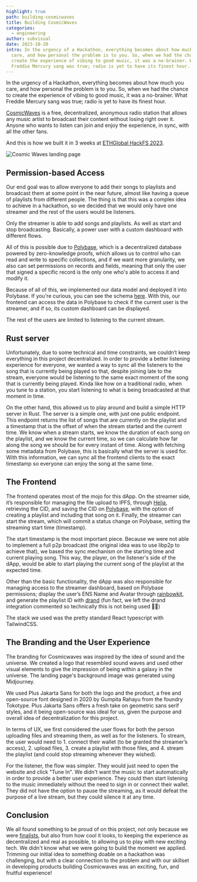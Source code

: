 ```yaml
---
highlight: true
path: building-cosmicwaves
title: Building CosmicWaves
categories:
  - engineering
author: subvisual
date: 2023-10-20
intro: In the urgency of a Hackathon, everything becomes about how much you
  care, and how personal the problem is to you. So, when we had the chance to
  create the experience of vibing to good music, it was a no-brainer. What
  Freddie Mercury sang was true; radio is yet to have its finest hour.
---
```

In the urgency of a Hackathon, everything becomes about how much you care, and how personal the problem is to you. So, when we had the chance to create the experience of vibing to good music, it was a no-brainer. What Freddie Mercury sang was true; radio is yet to have its finest hour.

[CosmicWaves](https://github.com/subvisual/CosmicWave) is a free, decentralized, anonymous radio station that allows any music artist to broadcast their content without losing right over it. Anyone who wants to listen can join and enjoy the experience, in sync, with all the other fans.

And this is how we built it in 3 weeks at [ETHGlobal HackFS 2023](https://ethglobal.com/events/hackfs2023).

![Cosmic Waves landing page](cosmicwaves.png "landing page of cosmic waves")

## Permission-based Access

Our end goal was to allow everyone to add their songs to playlists and broadcast them at some point in the near future, almost like having a queue of playlists from different people. The thing is that this was a complex idea to achieve in a hackathon, so we decided that we would only have one streamer and the rest of the users would be listeners.

Only the streamer is able to add songs and playlists. As well as start and stop broadcasting. Basically, a power user with a custom dashboard with different flows.

All of this is possible due to [Polybase](https://polybase.xyz/), which is a decentralized database powered by zero-knowledge proofs, which allows us to control who can read and write to specific collections, and if we want more granularity, we also can set permissions on records and fields, meaning that only the user that signed a specific record is the only one who's able to access it and modify it.

Because of all of this, we implemented our data model and deployed it into Polybase. If you're curious, you can see the schema [here](https://github.com/subvisual/CosmicWave/blob/main/polybase/src/schema.ts). With this, our frontend can access the data in Polybase to check if the current user is the streamer, and if so, its custom dashboard can be displayed.

The rest of the users are limited to listening to the current stream.

## Rust server

Unfortunately, due to some technical and time constraints, we couldn’t keep everything in this project decentralized. In order to provide a better listening experience for everyone, we wanted a way to sync all the listeners to the song that is currently being played so that, despite joining late to the stream, everyone would be listening to the same exact moment of the song that is currently being played. Kinda like how on a traditional radio, when you tune to a station, you start listening to what is being broadcasted at that moment in time.

On the other hand, this allowed us to play around and build a simple HTTP server in Rust. The server is a simple one, with just one public endpoint. This endpoint returns the list of songs that are currently on the playlist and a timestamp that is the offset of when the stream started and the current time. We know when a stream starts, we know the duration of each song on the playlist, and we know the current time, so we can calculate how far along the song we should be for every instant of time. Along with fetching some metadata from Polybase, this is basically what the server is used for. With this information, we can sync all the frontend clients to the exact timestamp so everyone can enjoy the song at the same time.

## **The Frontend**

The frontend operates most of the mojo for this dApp.
On the streamer side, it’s responsible for managing the file upload to IPFS, through [Helia](https://github.com/ipfs/helia), retrieving the CID, and saving the CID on [Polybase](https://polybase.xyz), with the option of creating a playlist and including that song on it. Finally, the streamer can start the stream, which will commit a status change on Polybase, setting the streaming start time (timestamp).

The start timestamp is the most important piece. Because we were not able to implement a full p2p broadcast (the original idea was to use libp2p to achieve that), we based the sync mechanism on the starting time and current playing song. This way, the player, on the listener's side of the dApp, would be able to start playing the current song of the playlist at the expected time. 

Other than the basic functionality, the dApp was also responsible for managing access to the streamer dashboard, based on Polybase permissions; display the user’s ENS Name and Avatar through [rainbowkit](https://www.rainbowkit.com/), and generate the playlist ID with [drand](https://drand.love/) (fun fact, we left the drand integration commented so technically this is not being used 🤦‍♂️)

The stack we used was the pretty standard React typescript with TailwindCSS.

## The Branding and the User Experience

The branding for Cosmicwaves was inspired by the idea of sound and the universe. We created a logo that resembled sound waves and used other visual elements to give the impression of being within a galaxy in the universe. The landing page's background image was generated using Midjourney.

We used Plus Jakarta Sans for both the logo and the product, a free and open-source font designed in 2020 by Gumpita Rahayu from the foundry Tokotype. Plus Jakarta Sans offers a fresh take on geometric sans serif styles, and it being open-source was ideal for us, given the purpose and overall idea of decentralization for this project.

In terms of UX, we first considered the user flows for both the person uploading files and streaming them, as well as for the listeners. To stream, the user would need to 1. connect their wallet (to be granted the streamer’s access), 2. upload files, 3. create a playlist with those files, and 4. stream the playlist (and could stop streaming whenever they wished).

For the listener, the flow was simpler. They would just need to open the website and click "Tune In". We didn't want the music to start automatically in order to provide a better user experience. They could then start listening to the music immediately without the need to sign in or connect their wallet. They did not have the option to pause the streaming, as it would defeat the purpose of a live stream, but they could silence it at any time.

## Conclusion

We all found something to be proud of on this project, not only because we were [finalists](https://ethglobal.com/showcase/cosmicwaves-20gwo), but also from how cool it looks, to keeping the experience as decentralized and real as possible, to allowing us to play with new exciting tech. We didn't know what we were going to build the moment we applied. Trimming our initial idea to something doable on a hackathon was challenging, but with a clear connection to the problem and with our skillset in developing products building Cosmicwaves was an exciting, fun, and fruitful experience!
